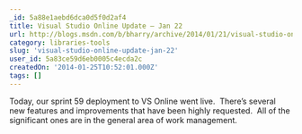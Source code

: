 ```yaml
---
_id: 5a88e1aebd6dca0d5f0d2af4
title: Visual Studio Online Update – Jan 22
url: http://blogs.msdn.com/b/bharry/archive/2014/01/21/visual-studio-online-update-jan-20.aspx
category: libraries-tools
slug: 'visual-studio-online-update-jan-22'
user_id: 5a83ce59d6eb0005c4ecda2c
createdOn: '2014-01-25T10:52:01.000Z'
tags: []
---
```


Today, our sprint 59 deployment to VS Online went live.  There’s several new features and improvements that have been highly requested.  All of the significant ones are in the general area of work management.
